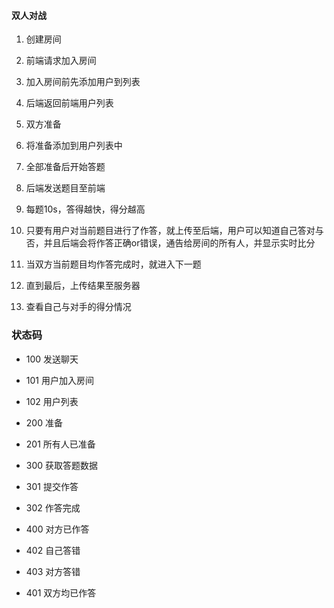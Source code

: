 #### 双人对战

1. 创建房间

2. 前端请求加入房间

3. 加入房间前先添加用户到列表

4. 后端返回前端用户列表

5. 双方准备

6. 将准备添加到用户列表中

7. 全部准备后开始答题

8. 后端发送题目至前端

9. 每题10s，答得越快，得分越高

10. 只要有用户对当前题目进行了作答，就上传至后端，用户可以知道自己答对与否，并且后端会将作答正确or错误，通告给房间的所有人，并显示实时比分

11. 当双方当前题目均作答完成时，就进入下一题

12. 直到最后，上传结果至服务器

13. 查看自己与对手的得分情况

    

### 状态码

- 100 发送聊天
- 101 用户加入房间
- 102 用户列表

- 200 准备
- 201 所有人已准备
- 300 获取答题数据
- 301 提交作答
- 302 作答完成
- 400 对方已作答
- 402 自己答错
- 403 对方答错
- 401 双方均已作答

